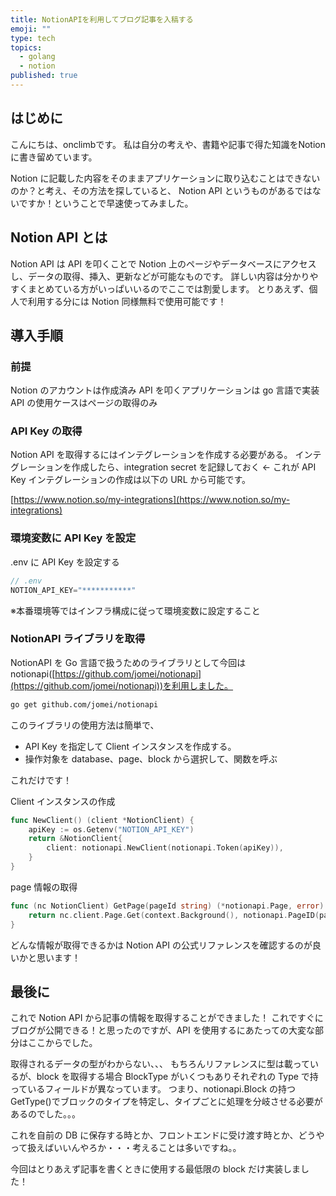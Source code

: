 ```yaml
---
title: NotionAPIを利用してブログ記事を入稿する
emoji: ""
type: tech
topics:
  - golang
  - notion
published: true
---
```


## はじめに
こんにちは、onclimbです。
私は自分の考えや、書籍や記事で得た知識をNotionに書き留めています。

Notion に記載した内容をそのままアプリケーションに取り込むことはできないのか？と考え、その方法を探していると、
Notion API というものがあるではないですか！ということで早速使ってみました。

## Notion API とは

Notion API は API を叩くことで Notion 上のページやデータベースにアクセスし、データの取得、挿入、更新などが可能なものです。
詳しい内容は分かりやすくまとめている方がいっぱいいるのでここでは割愛します。
とりあえず、個人で利用する分には Notion 同様無料で使用可能です！

## 導入手順

### 前提

Notion のアカウントは作成済み
API を叩くアプリケーションは go 言語で実装
API の使用ケースはページの取得のみ

### API Key の取得

Notion API を取得するにはインテグレーションを作成する必要がある。
インテグレーションを作成したら、integration secret を記録しておく ← これが API Key
インテグレーションの作成は以下の URL から可能です。

[https://www.notion.so/my-integrations](https://www.notion.so/my-integrations)

### 環境変数に API Key を設定

.env に API Key を設定する

```go
// .env
NOTION_API_KEY="***********"
```

※本番環境等ではインフラ構成に従って環境変数に設定すること

### NotionAPI ライブラリを取得

NotionAPI を Go 言語で扱うためのライブラリとして今回は notionapi([https://github.com/jomei/notionapi](https://github.com/jomei/notionapi))を利用しました。

```bash
go get github.com/jomei/notionapi
```

このライブラリの使用方法は簡単で、

- API Key を指定して Client インスタンスを作成する。
- 操作対象を database、page、block から選択して、関数を呼ぶ

これだけです！

Client インスタンスの作成

```go
func NewClient() (client *NotionClient) {
	apiKey := os.Getenv("NOTION_API_KEY")
	return &NotionClient{
		client: notionapi.NewClient(notionapi.Token(apiKey)),
	}
}
```

page 情報の取得

```go
func (nc NotionClient) GetPage(pageId string) (*notionapi.Page, error) {
	return nc.client.Page.Get(context.Background(), notionapi.PageID(pageId))
}
```

どんな情報が取得できるかは Notion API の公式リファレンスを確認するのが良いかと思います！

## 最後に

これで Notion API から記事の情報を取得することができました！
これですぐにブログが公開できる！と思ったのですが、API を使用するにあたっての大変な部分はここからでした。

取得されるデータの型がわからない、、、
もちろんリファレンスに型は載っているが、block を取得する場合 BlockType がいくつもありそれぞれの Type で持っているフィールドが異なっています。
つまり、notionapi.Block の持つ GetType()でブロックのタイプを特定し、タイプごとに処理を分岐させる必要があるのでした。。。

これを自前の DB に保存する時とか、フロントエンドに受け渡す時とか、どうやって扱えばいいんやろか・・・考えることは多いですね。。

今回はとりあえず記事を書くときに使用する最低限の block だけ実装しました！
